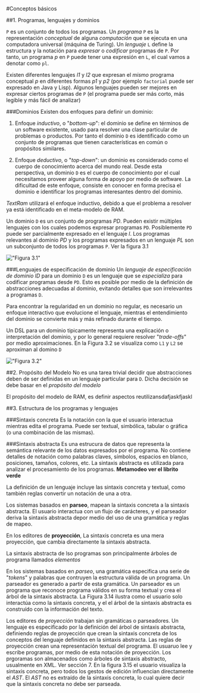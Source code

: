 #Conceptos básicos

##1. Programas, lenguajes y dominios

`P` es un conjunto de todos los programas. Un *programa* `P` es la representación *conceptual* de alguna *computación* que se ejecuta en una computadora universal (máquina de Turing). Un *lenguaje* `L` define la estructura y la notación para *expresar* o *codificar* programas de `P`. Por tanto, un programa *p* en `P` puede tener una expresión en `L`, el cual vamos a denotar como `pl`.

Existen diferentes lenguajes *l1* y *l2* que expresan el *mismo* programa conceptual *p* en diferentes formas *p1* y  *p2* (por ejemplo `factorial` puede ser expresado en Java y Lisp). Algunos lenguajes pueden ser mejores en expresar ciertos programas de `P` (el programa puede ser más corto, más legible y más fácil de analizar)

###Dominios
Existen dos enfoques para definir un dominio:

1. Enfoque *inductivo*, o "*bottom-up*": el dominio se define en términos de un software existente, usado para resolver una clase particular de problemas o productos. Por tanto el dominio `D` es identificado como un conjunto de programas que tienen características en común o propósitos similares.

2. Enfoque *deductivo*, o "*top-down*": un dominio es considerado como el cuerpo de conocimiento acerca del mundo real. Desde esta perspectiva, un dominio `D` es el cuerpo de conocimiento por el cual necesitamos proveer alguna forma de apoyo por medio de software. La dificultad de este enfoque, consiste en conocer en forma precisa el dominio e identificar los programas interesantes dentro del dominio.

*TextRam* utilizará el enfoque inductivo, debido a que el problema a resolver ya está identificado en el meta-modelo de RAM.

Un dominio `D` es un conjunto de programas *PD*. Pueden existir múltiples lenguajes con los cuales podemos expresar programas `PD`. Posiblemente `PD` puede ser parcialmente expresado en el lenguaje *l*. Los programas relevantes al dominio *PD* y los programas expresados en un lenguaje *PL* son un subconjunto de todos los programas `P`. Ver la figura 3.1

!["Figura 3.1"](img/Figure_3_1 "Figura 3.1")

###Lenguajes de especificación de dominio
Un *lenguaje de especificación de dominio* *lD* para un dominio `D` es un lenguaje que se *especializa* para codificar programas desde `PD`. Esto es posible por medio de la definición de abstracciones adecuadas al dominio, evitando detalles que son irrelevantes a programas `D`.

Para encontrar la regularidad en un dominio no regular, es necesario un enfoque interactivo que evolucione el lenguaje, mientras el entendimiento del dominio se convierte más y más refinado durante el tiempo.

Un DSL para un dominio tipicamente representa una explicación o interpretación del dominio, y por lo general requiere resolver "*trade-offs*" por medio aproximaciones. En la Figura 3.2 se visualiza como `L1` y `L2` se aproximan al domino `D`

!["Figura 3.2"](img/Figure_3_2.png "Figura 3.2")

##2. Propósito del Modelo
No es una tarea trivial decidir que abstracciones deben de ser definidas en un lenguaje particular para `D`. Dicha decisión se debe basar en el *propósito del modelo*

El propósito del modelo de RAM, es definir aspectos reutilizansdafjaskfjaskl

##3. Estructura de los programas y lenguajes

###Sintaxis concreta
Es la notación con la que el usuario interactua mientras edita el programa. Puede ser textual, simbólica, tabular o gráfica (o una combinación de las mismas).


###Sintaxis abstracta
Es una estrucura de datos que representa la semántica relevante de los datos expresados por el programa. No contiene detalles de notación como palabras claves, símbolos, espacios en blanco, posiciones, tamaños, colores, etc. La sintaxis abstracta es utilizada para analizar el procesamiento de los programas.
**Metamodeo ver el librito verde**

La definición de un lenguaje incluye las sintaxis concreta y textual, como también reglas convertir un notación de una a otra.

Los sistemas basados en **parseo**, mapean la sintaxis concreta a la sintaxis abstracta. El usuario interactua con un flujo de carácteres, y el parseador deriva la sintaxis abstracta depor medio del uso de una gramática y reglas de mapeo.

En los editores de **proyección**, La sintaxis concreta es una mera proyección, que cambia directamente la sintaxis abstracta.

La sintaxis abstracta de lso programas son principalmente árboles de programa llamados *elementos*

En los sistemas basados en *parseo*, una gramática especifica una serie de "*tokens*" y palabras que contruyen la estructura válida de un programa. Un parseador es generado a partir de esta gramática. Un parseador es un programa que reconoce programa válidos en su forma textual y crea el árbol de la sintaxis abstracta. La Figura 3.14 ilustra como el usuario solo interactúa como la sintaxis concreta, y el el árbol de la sintaxis abstracta es construído con la información del texto.

Los editores de *proyección* trabajan sin gramáticas o parseadores. Un lenguaje es especificado por la definición del árbol de sintaxis abstracta, definiendo reglas de proyección que crean la sintaxis concreta de los conceptos del lenguaje definidos en la sintaxis abstracta. Las reglas de proyección crean una representación textual del programa. El usuaruo lee y escribe programas, por medio de esta notación de proyección. Los prgoramas son almacenados como árboles de sintaxis abstracto, usualmente en XML. Ver sección 7. En la figura 3.15 el usuario visualiza la sintaxis concreta, pero todos los gestos de edición influencian directamente el *AST*. El *AST* no es extraído de la sintaxis concreta, lo cual quiere decir que la sintaxis concreta no debe ser parseada.




